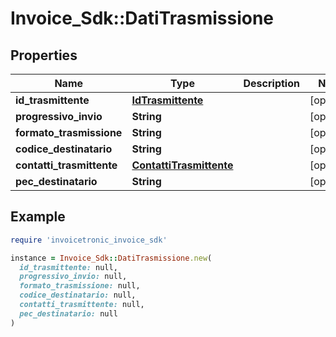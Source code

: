 # Invoice_Sdk::DatiTrasmissione

## Properties

| Name | Type | Description | Notes |
| ---- | ---- | ----------- | ----- |
| **id_trasmittente** | [**IdTrasmittente**](IdTrasmittente.md) |  | [optional] |
| **progressivo_invio** | **String** |  | [optional] |
| **formato_trasmissione** | **String** |  | [optional] |
| **codice_destinatario** | **String** |  | [optional] |
| **contatti_trasmittente** | [**ContattiTrasmittente**](ContattiTrasmittente.md) |  | [optional] |
| **pec_destinatario** | **String** |  | [optional] |

## Example

```ruby
require 'invoicetronic_invoice_sdk'

instance = Invoice_Sdk::DatiTrasmissione.new(
  id_trasmittente: null,
  progressivo_invio: null,
  formato_trasmissione: null,
  codice_destinatario: null,
  contatti_trasmittente: null,
  pec_destinatario: null
)
```

